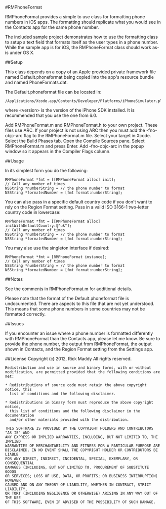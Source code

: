 #RMPhoneFormat

RMPhoneFormat provides a simple to use class for formatting phone numbers in iOS apps. The formatting should replicate what you would see in the Contacts app for the same phone number.

The included sample project demonstrates how to use the formatting class to setup a text field that formats itself as the user types in a phone number. While the sample app is for iOS, the RMPhoneFormat class should work as-is under OS X.

##Setup

This class depends on a copy of an Apple provided private framework file named Default.phoneformat being copied into the app's resource bundle and named PhoneFormats.dat.

The Default.phoneformat file can be located in:

    /Applications/Xcode.app/Contents/Developer/Platforms/iPhoneSimulator.platform/Developer/SDKs/iPhoneSimulator<version>.sdk/System/Library/PrivateFrameworks/AppSupport.framework

where \<version\> is the version of the iPhone SDK installed. It is recommended that you use the one from 6.0.

Add RMPhoneFormat.m and RMPhoneFormat.h to your own project. These files use ARC. If your project is not using ARC then you must add the -fno-objc-arc flag to the RMPhoneFormat.m file. Select your target in Xcode. Select the Build Phases tab. Open the Compile Sources pane. Select RMPhoneFormat.m and press Enter. Add -fno-objc-arc in the popup window so it appears in the Compiler Flags column.

##Usage

In its simplest form you do the following:

    RMPhoneFormat *fmt = [[RMPhoneFormat alloc] init];
    // Call any number of times
    NSString *numberString = // the phone number to format
    NSString *formatedNumber = [fmt format:numberString];

You can also pass in a specific default country code if you don't want to rely on the Region Format setting. Pass in a valid ISO 3166-1 two-letter country code in lowercase:

    RMPhoneFormat *fmt = [[RMPhoneFormat alloc] initWithDefaultCountry:@"uk"];
    // Call any number of times
    NSString *numberString = // the phone number to format
    NSString *formatedNumber = [fmt format:numberString];

You may also use the singleton interface if desired:

    RMPhoneFormat *fmt = [RMPhoneFormat instance];
    // Call any number of times
    NSString *numberString = // the phone number to format
    NSString *formatedNumber = [fmt format:numberString];

##Notes

See the comments in RMPhoneFormat.m for additional details.

Please note that the format of the Default.phoneformat file is undocumented. There are aspects to this file that are not yet understood. This means that some phone numbers in some countries may not be formatted correctly.

##Issues

If you encounter an issue where a phone number is formatted differently with RMPhoneFormat than the Contacts app, please let me know. Be sure to provide the phone number, the output from RMPhoneFormat, the output shown in Contacts, and the Region Format setting from the Settings app.

##License
    Copyright (c) 2012, Rick Maddy
    All rights reserved.

    Redistribution and use in source and binary forms, with or without
    modification, are permitted provided that the following conditions are met:

    * Redistributions of source code must retain the above copyright notice, this
      list of conditions and the following disclaimer.

    * Redistributions in binary form must reproduce the above copyright notice,
      this list of conditions and the following disclaimer in the documentation
      and/or other materials provided with the distribution.

    THIS SOFTWARE IS PROVIDED BY THE COPYRIGHT HOLDERS AND CONTRIBUTORS "AS IS" AND
    ANY EXPRESS OR IMPLIED WARRANTIES, INCLUDING, BUT NOT LIMITED TO, THE IMPLIED
    WARRANTIES OF MERCHANTABILITY AND FITNESS FOR A PARTICULAR PURPOSE ARE
    DISCLAIMED. IN NO EVENT SHALL THE COPYRIGHT HOLDER OR CONTRIBUTORS BE LIABLE
    FOR ANY DIRECT, INDIRECT, INCIDENTAL, SPECIAL, EXEMPLARY, OR CONSEQUENTIAL
    DAMAGES (INCLUDING, BUT NOT LIMITED TO, PROCUREMENT OF SUBSTITUTE GOODS
    OR SERVICES; LOSS OF USE, DATA, OR PROFITS; OR BUSINESS INTERRUPTION) HOWEVER
    CAUSED AND ON ANY THEORY OF LIABILITY, WHETHER IN CONTRACT, STRICT LIABILITY,
    OR TORT (INCLUDING NEGLIGENCE OR OTHERWISE) ARISING IN ANY WAY OUT OF THE USE
    OF THIS SOFTWARE, EVEN IF ADVISED OF THE POSSIBILITY OF SUCH DAMAGE.
